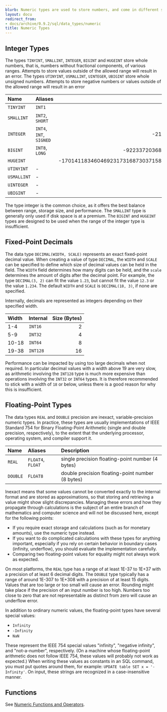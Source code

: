 ```yaml
---
blurb: Numeric types are used to store numbers, and come in different shapes and sizes.
layout: docu
redirect_from:
- docs/archive/0.9.2/sql/data_types/numeric
title: Numeric Types
---
```


## Integer Types

The types `TINYINT`, `SMALLINT`, `INTEGER`, `BIGINT` and `HUGEINT` store whole numbers, that is, numbers without fractional components, of various ranges. Attempts to store values outside of the allowed range will result in an error.
The types `UTINYINT`, `USMALLINT`, `UINTEGER`, `UBIGINT` store whole unsigned numbers. Attempts to store negative numbers or values outside of the allowed range will result in an error

| Name | Aliases | Min | Max |
|:--|:--|----:|----:|
| `TINYINT` | `INT1` | -128 | 127 |
| `SMALLINT` | `INT2`, `SHORT` | -32768 | 32767 |
| `INTEGER` | `INT4`, `INT`, `SIGNED` | -2147483648 | 2147483647 |
| `BIGINT` | `INT8`, `LONG` | -9223372036854775808 | 9223372036854775807 |
| `HUGEINT` | | -170141183460469231731687303715884105728 | 170141183460469231731687303715884105727 |
| `UTINYINT` | - | 0 | 255 |
| `USMALLINT` | -| 0 | 65535 |
| `UINTEGER` | - | 0 | 4294967295 |
| `UBIGINT` | - | 0 | 18446744073709551615 |

The type integer is the common choice, as it offers the best balance between range, storage size, and performance. The `SMALLINT` type is generally only used if disk space is at a premium. The `BIGINT` and `HUGEINT` types are designed to be used when the range of the integer type is insufficient.

## Fixed-Point Decimals

The data type `DECIMAL(WIDTH, SCALE)` represents an exact fixed-point decimal value. When creating a value of type `DECIMAL`, the `WIDTH` and `SCALE` can be specified to define which size of decimal values can be held in the field. The `WIDTH` field determines how many digits can be held, and the `scale` determines the amount of digits after the decimal point. For example, the type `DECIMAL(3, 2)` can fit the value `1.23`, but cannot fit the value `12.3` or the value `1.234`. The default `WIDTH` and `SCALE` is `DECIMAL(18, 3)`, if none are specified.

Internally, decimals are represented as integers depending on their specified width.

<div class="narrow_table"></div>

| Width | Internal | Size (Bytes) |
|:---|:---|---:|
| 1-4 | `INT16` | 2 |
| 5-9 | `INT32` | 4 |
| 10-18 | `INT64` | 8 |
| 19-38 | `INT128` | 16 |

Performance can be impacted by using too large decimals when not required. In particular decimal values with a width above 19 are very slow, as arithmetic involving the `INT128` type is much more expensive than operations involving the `INT32` or `INT64` types. It is therefore recommended to stick with a width of `18` or below, unless there is a good reason for why this is insufficient.

## Floating-Point Types

The data types `REAL` and `DOUBLE` precision are inexact, variable-precision numeric types. In practice, these types are usually implementations of IEEE Standard 754 for Binary Floating-Point Arithmetic (single and double precision, respectively), to the extent that the underlying processor, operating system, and compiler support it.

<div class="narrow_table"></div>

| Name | Aliases | Description |
|:--|:--|:--------|
| `REAL` | `FLOAT4`, `FLOAT` | single precision floating-point number (4 bytes) |
| `DOUBLE` | `FLOAT8` | double precision floating-point number (8 bytes) |

Inexact means that some values cannot be converted exactly to the internal format and are stored as approximations, so that storing and retrieving a value might show slight discrepancies. Managing these errors and how they propagate through calculations is the subject of an entire branch of mathematics and computer science and will not be discussed here, except for the following points:

* If you require exact storage and calculations (such as for monetary amounts), use the numeric type instead.
* If you want to do complicated calculations with these types for anything important, especially if you rely on certain behavior in boundary cases (infinity, underflow), you should evaluate the implementation carefully.
* Comparing two floating-point values for equality might not always work as expected.

On most platforms, the `REAL` type has a range of at least 1E-37 to 1E+37 with a precision of at least 6 decimal digits. The `DOUBLE` type typically has a range of around 1E-307 to 1E+308 with a precision of at least 15 digits. Values that are too large or too small will cause an error. Rounding might take place if the precision of an input number is too high. Numbers too close to zero that are not representable as distinct from zero will cause an underflow error.

In addition to ordinary numeric values, the floating-point types have several special values:

* `Infinity`
* `-Infinity`
* `NaN`

These represent the IEEE 754 special values "infinity", "negative infinity", and "not-a-number", respectively. (On a machine whose floating-point arithmetic does not follow IEEE 754, these values will probably not work as expected.) When writing these values as constants in an SQL command, you must put quotes around them, for example: `UPDATE table SET x = '-Infinity'`. On input, these strings are recognized in a case-insensitive manner.

## Functions

See [Numeric Functions and Operators](../../sql/functions/numeric).